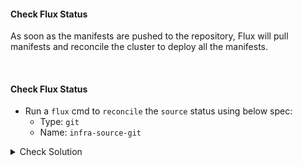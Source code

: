 #### Check Flux Status
As soon as the manifests are pushed to the repository, Flux will pull manifests and reconcile the cluster to deploy all the manifests.

<br>

#### Check Flux Status
- Run a `flux` cmd to `reconcile` the `source` status using below spec:
    - Type: `git`
    - Name: `infra-source-git`

<details><summary>Check Solution</summary>

```
flux reconcile source git flux-system

flux reconcile source git infra-source-git
```{{exec}}

</details>

<br>

#### Check `secret` within `database` namespace
1. Flux will pull `sealed-secret` and apply it
2. The `sealed-secret-controller` will make use of the `webhooks` to decrypt the secret before applying it.

```
kubectl -n database get secret secret-mysql -o json | jq .data.password -r | base64 -d
```{{exec}}

<br>

#### Access the Application
Block Buster App - `version 7.9.0` `should be` accessible:

# [Play Block Buster App - 7.9.0]({{TRAFFIC_HOST1_30009}})

<br>

###### ****If you face any issue or have a new suggestion, please raise it here: [issues tracker](https://github.com/sidd-harth/fluxcd-tracker/issues)*